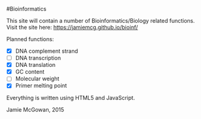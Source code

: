 #Bioinformatics

This site will contain a number of Bioinformatics/Biology related functions.
Visit the site here: https://jamiemcg.github.io/bioinf/

Planned functions:
- [X] DNA complement strand
- [ ] DNA transcription
- [X] DNA translation
- [x] GC content
- [ ] Molecular weight
- [X] Primer melting point

Everything is written using HTML5 and JavaScript.

Jamie McGowan, 2015
